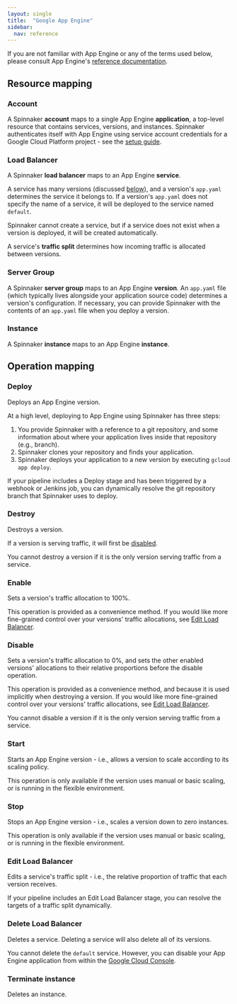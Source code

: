 ```yaml
---
layout: single
title:  "Google App Engine"
sidebar:
  nav: reference
---
```




If you are not familiar with App Engine or any of the terms used below, please consult
App Engine's [reference documentation](https://cloud.google.com/appengine/docs).

## Resource mapping

### Account
A Spinnaker **account** maps to a single App Engine **application**, a top-level resource that contains 
services, versions, and instances. Spinnaker authenticates itself with App Engine
using service account credentials for a Google Cloud Platform project - 
see the [setup guide](/setup/providers/appengine). 

### Load Balancer
A Spinnaker **load balancer** maps to an App Engine **service**. 

A service has many versions (discussed [below](#server-group)), and a version's `app.yaml` determines the service
it belongs to. If a version's `app.yaml` does not specify the name of a service, it will be deployed to the service named `default`.

Spinnaker cannot create a service, but if a service does not exist when a version is deployed, it will be created automatically. 

A service's **traffic split** determines how incoming traffic is allocated between versions.

### Server Group
A Spinnaker **server group** maps to an App Engine **version**. An `app.yaml` file (which typically lives alongside your application source code) determines
a version's configuration. If necessary, you can provide Spinnaker with the contents of an `app.yaml` 
file when you deploy a version.


### Instance
A Spinnaker **instance** maps to an App Engine **instance**.

## Operation mapping

### Deploy

Deploys an App Engine version.

At a high level, deploying to App Engine using Spinnaker has three steps: 

1. You provide Spinnaker with a reference to a git repository, and some information about where your application lives
inside that repository (e.g., branch).
2. Spinnaker clones your repository and finds your application.
3. Spinnaker deploys your application to a new version by executing `gcloud app deploy`.

If your pipeline includes a Deploy stage and has been triggered by a webhook or Jenkins job, you can dynamically resolve the git repository branch that Spinnaker uses to deploy.

### Destroy 

Destroys a version.

If a version is serving traffic, it will first be [disabled](#disable).

You cannot destroy a version if it is the only version serving traffic from a service.

### Enable

Sets a version's traffic allocation to 100%.

This operation is provided as a convenience method. If
you would like more fine-grained control over your versions' traffic allocations, see [Edit Load Balancer](#edit-load-balancer).

### Disable

Sets a version's traffic allocation to 0%, and sets the other enabled versions' allocations to their
relative proportions before the disable operation.

This operation is provided as a convenience method, and because it is used implicitly when destroying a version. If you would like more fine-grained control over your versions' traffic allocations, see [Edit Load Balancer](#edit-load-balancer).

You cannot disable a version if it is the only version serving traffic from a service.

### Start

Starts an App Engine version - i.e., allows a version to scale according to its scaling policy.

This operation is only available if the version uses manual or basic scaling, or is running in the flexible environment.

### Stop

Stops an App Engine version - i.e., scales a version down to zero instances.

This operation is only available if the version uses manual or basic scaling, or is running in the flexible environment.

### Edit Load Balancer

Edits a service's traffic split - i.e., the relative proportion of traffic that each version receives.

If your pipeline includes an Edit Load Balancer stage, you can resolve the targets of a traffic split dynamically.

### Delete Load Balancer

Deletes a service. Deleting a service will also delete all of its versions. 

You cannot delete the `default` service. However, you can disable your App Engine application from within the
[Google Cloud Console](https://console.cloud.google.com).

### Terminate instance

Deletes an instance.
